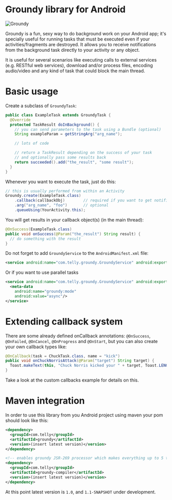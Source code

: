 Groundy library for Android
===========================

![Groundy](http://i.imgur.com/fgC2aaw.png)

Groundy is a fun, sexy way to do background work on your Android app; it's specially useful for
running tasks that must be executed even if your activities/fragments are destroyed. It allows
you to receive notifications from the background task directly to your activity or any object.

It is useful for several scenarios like executing calls to external services (e.g. RESTful web
services), download and/or process files, encoding audio/video and any kind of task that could
block the main thread.

Basic usage
===========

Create a subclass of `GroundyTask`:

```java
public class ExampleTask extends GroundyTask {
  @Override
  protected TaskResult doInBackground() {
    // you can send parameters to the task using a Bundle (optional)
    String exampleParam = getStringArg("arg_name");

    // lots of code

    // return a TaskResult depending on the success of your task
    // and optionally pass some results back
    return succeeded().add("the_result", "some result");
  }
}
```

Whenever you want to execute the task, just do this:

```java
// this is usually performed from within an Activity
Groundy.create(ExampleTask.class)
    .callback(callbackObj)        // required if you want to get notified of your task lifecycle
    .arg("arg_name", "foo")       // optional
    .queueUsing(YourActivity.this);
```

You will get results in your callback object(s) (in the main thread):

```java
@OnSuccess(ExampleTask.class)
public void onSuccess(@Param("the_result") String result) {
  // do something with the result
}
```

Do not forget to add `GroundyService` to the `AndroidManifest.xml` file:

```xml
<service android:name="com.telly.groundy.GroundyService" android:exported="false"/>
```

Or if you want to use parallel tasks
```xml
<service android:name="com.telly.groundy.GroundyService" android:exported="false">
  <meta-data
    android:name="groundy:mode"
    android:value="async"/>
</service>
```

Extending callback system
=========================

There are some already defined onCallback annotations: `@OnSuccess`, `@OnFailed`, `@OnCancel`,
`@OnProgress` and `@OnStart`, but you can also create your own callback types like:

```java
@OnCallback(task = ChuckTask.class, name = "kick")
public void onChuckNorrisAttack(@Param("target") String target) {
  Toast.makeText(this, "Chuck Norris kicked your " + target, Toast.LENGTH_SHORT).show();
}
```

Take a look at the custom callbacks example for details on this.

Maven integration
=================

In order to use this library from you Android project using maven your pom should look like this:

```xml
<dependency>
  <groupId>com.telly</groupId>
  <artifactId>groundy</artifactId>
  <version>(insert latest version)</version>
</dependency>

<!-- enables groundy JSR-269 processor which makes everything up to 5 times faster -->
<dependency>
  <groupId>com.telly</groupId>
  <artifactId>groundy-compiler</artifactId>
  <version>(insert latest version)</version>
</dependency>
```

At this point latest version is `1.0`, and `1.1-SNAPSHOT` under development.
